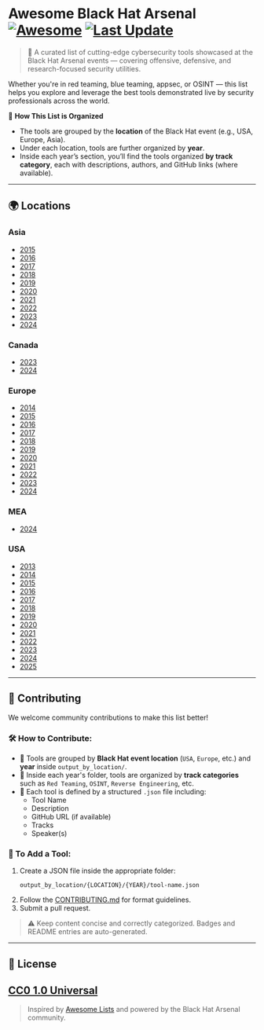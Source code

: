 # Awesome Black Hat Arsenal [![Awesome](https://awesome.re/badge.svg)](https://awesome.re) [![Last Update](https://img.shields.io/badge/Updated-June%202025-blue)](https://github.com/yourusername/awesome-blackhat-arsenal)
> 🚀 A curated list of cutting-edge cybersecurity tools showcased at the Black Hat Arsenal events — covering offensive, defensive, and research-focused security utilities.

Whether you're in red teaming, blue teaming, appsec, or OSINT — this list helps you explore and leverage the best tools demonstrated live by security professionals across the world.

📌 **How This List is Organized**
- The tools are grouped by the **location** of the Black Hat event (e.g., USA, Europe, Asia).
- Under each location, tools are further organized by **year**.
- Inside each year’s section, you’ll find the tools organized **by track category**, each with descriptions, authors, and GitHub links (where available).
---
## 🌍 Locations
### Asia
- [2015](tools/Asia/2015/README.md)
- [2016](tools/Asia/2016/README.md)
- [2017](tools/Asia/2017/README.md)
- [2018](tools/Asia/2018/README.md)
- [2019](tools/Asia/2019/README.md)
- [2020](tools/Asia/2020/README.md)
- [2021](tools/Asia/2021/README.md)
- [2022](tools/Asia/2022/README.md)
- [2023](tools/Asia/2023/README.md)
- [2024](tools/Asia/2024/README.md)
### Canada
- [2023](tools/Canada/2023/README.md)
- [2024](tools/Canada/2024/README.md)
### Europe
- [2014](tools/Europe/2014/README.md)
- [2015](tools/Europe/2015/README.md)
- [2016](tools/Europe/2016/README.md)
- [2017](tools/Europe/2017/README.md)
- [2018](tools/Europe/2018/README.md)
- [2019](tools/Europe/2019/README.md)
- [2020](tools/Europe/2020/README.md)
- [2021](tools/Europe/2021/README.md)
- [2022](tools/Europe/2022/README.md)
- [2023](tools/Europe/2023/README.md)
- [2024](tools/Europe/2024/README.md)
### MEA
- [2024](tools/MEA/2024/README.md)
### USA
- [2013](tools/USA/2013/README.md)
- [2014](tools/USA/2014/README.md)
- [2015](tools/USA/2015/README.md)
- [2016](tools/USA/2016/README.md)
- [2017](tools/USA/2017/README.md)
- [2018](tools/USA/2018/README.md)
- [2019](tools/USA/2019/README.md)
- [2020](tools/USA/2020/README.md)
- [2021](tools/USA/2021/README.md)
- [2022](tools/USA/2022/README.md)
- [2023](tools/USA/2023/README.md)
- [2024](tools/USA/2024/README.md)
- [2025](tools/USA/2025/README.md)
---
## 🧩 Contributing
We welcome community contributions to make this list better!

### 🛠 How to Contribute:
- 📁 Tools are grouped by **Black Hat event location** (`USA`, `Europe`, etc.) and **year** inside `output_by_location/`.
- 🧠 Inside each year's folder, tools are organized by **track categories** such as `Red Teaming`, `OSINT`, `Reverse Engineering`, etc.
- 📝 Each tool is defined by a structured `.json` file including:
  - Tool Name
  - Description
  - GitHub URL (if available)
  - Tracks
  - Speaker(s)

### 📄 To Add a Tool:
1. Create a JSON file inside the appropriate folder:
   ```
   output_by_location/{LOCATION}/{YEAR}/tool-name.json
   ```
2. Follow the [CONTRIBUTING.md](CONTRIBUTING.md) for format guidelines.
3. Submit a pull request.

> ⚠️ Keep content concise and correctly categorized. Badges and README entries are auto-generated.
---
## 📄 License
[CC0 1.0 Universal](LICENSE)
---
> Inspired by [Awesome Lists](https://awesome.re) and powered by the Black Hat Arsenal community.